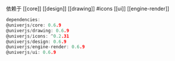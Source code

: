 
依赖于 
[[core]]
[[design]]
[[drawing]]
#icons 
[[ui]]
[[engine-render]]

```c
dependencies:
@univerjs/core: 0.6.9          
@univerjs/drawing: 0.6.9      
@univerjs/icons: ^0.2.31
@univerjs/design: 0.6.9        
@univerjs/engine-render: 0.6.9
@univerjs/ui: 0.6.9
```